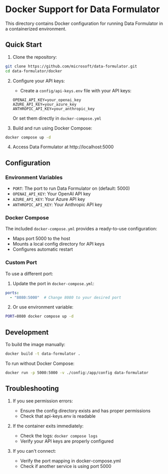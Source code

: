 # Docker Support for Data Formulator

This directory contains Docker configuration for running Data Formulator in a containerized environment.

## Quick Start

1. Clone the repository:
```bash
git clone https://github.com/microsoft/data-formulator.git
cd data-formulator/docker
```

2. Configure your API keys:
   - Create a `config/api-keys.env` file with your API keys:
   ```env
   OPENAI_API_KEY=your_openai_key
   AZURE_API_KEY=your_azure_key
   ANTHROPIC_API_KEY=your_anthropic_key
   ```
   Or set them directly in `docker-compose.yml`

3. Build and run using Docker Compose:
```bash
docker compose up -d
```

4. Access Data Formulator at http://localhost:5000

## Configuration

### Environment Variables

- `PORT`: The port to run Data Formulator on (default: 5000)
- `OPENAI_API_KEY`: Your OpenAI API key
- `AZURE_API_KEY`: Your Azure API key
- `ANTHROPIC_API_KEY`: Your Anthropic API key

### Docker Compose

The included `docker-compose.yml` provides a ready-to-use configuration:
- Maps port 5000 to the host
- Mounts a local config directory for API keys
- Configures automatic restart

### Custom Port

To use a different port:

1. Update the port in `docker-compose.yml`:
```yaml
ports:
  - "8080:5000"  # Change 8080 to your desired port
```

2. Or use environment variable:
```bash
PORT=8080 docker compose up -d
```

## Development

To build the image manually:
```bash
docker build -t data-formulator .
```

To run without Docker Compose:
```bash
docker run -p 5000:5000 -v ./config:/app/config data-formulator
```

## Troubleshooting

1. If you see permission errors:
   - Ensure the config directory exists and has proper permissions
   - Check that api-keys.env is readable

2. If the container exits immediately:
   - Check the logs: `docker compose logs`
   - Verify your API keys are properly configured

3. If you can't connect:
   - Verify the port mapping in docker-compose.yml
   - Check if another service is using port 5000
